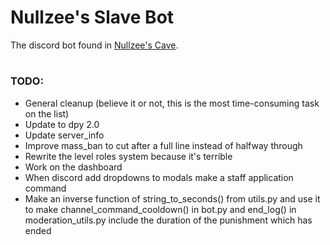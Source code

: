 # Nullzee's Slave Bot
The discord bot found in [Nullzee's Cave](https://discord.com/invite/nullzee).

#

### TODO:
- General cleanup (believe it or not, this is the most time-consuming task on the list)
- Update to dpy 2.0
- Update server_info
- Improve mass_ban to cut after a full line instead of halfway through
- Rewrite the level roles system because it's terrible
- Work on the dashboard
- When discord add dropdowns to modals make a staff application command
- Make an inverse function of string_to_seconds() from utils.py and use it to make channel_command_cooldown() in bot.py and end_log() in moderation_utils.py include the duration of the punishment which has ended
